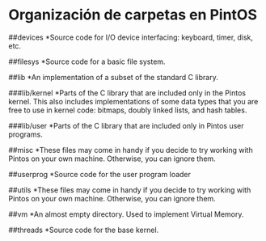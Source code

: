 # Organización de carpetas en PintOS

##devices
  *Source code for I/O device interfacing: keyboard, timer, disk, etc.

##filesys
  *Source code for a basic file system.

##lib
  *An implementation of a subset of the standard C library.

###lib/kernel
  *Parts of the C library that are included only in the Pintos kernel. This also includes implementations of some data types that you are free to use in kernel code: bitmaps, doubly linked lists, and hash tables.

###lib/user
  *Parts of the C library that are included only in Pintos user programs.

##misc
  *These files may come in handy if you decide to try working with Pintos on your own machine. Otherwise, you can ignore them.

##userprog
  *Source code for the user program loader

##utils
  *These files may come in handy if you decide to try working with Pintos on your own machine. Otherwise, you can ignore them.

##vm
  *An almost empty directory. Used to implement Virtual Memory.

##threads
  *Source code for the base kernel.
